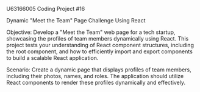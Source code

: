 U63166005
Coding Project #16 

Dynamic "Meet the Team" Page Challenge Using React

Objective: Develop a "Meet the Team" web page for a tech startup, showcasing the profiles of team members dynamically using React. This project tests your understanding of React component structures, including the root component, and how to efficiently import and export components to build a scalable React application.

Scenario: Create a dynamic page that displays profiles of team members, including their photos, names, and roles. The application should utilize React components to render these profiles dynamically and effectively.
